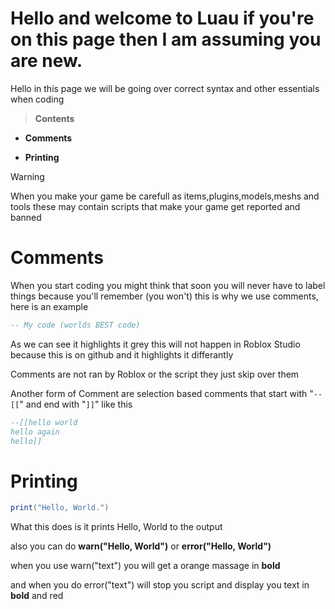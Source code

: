 # Hello and welcome to Luau if you're on this page then I am assuming you are new.
Hello in this page we will be going over correct syntax and other essentials when coding

> **Contents**

* **Comments**

* **Printing**

> [!WARNING]
> When you make your game be carefull as items,plugins,models,meshs and tools these may contain scripts that make your game get reported and banned

# Comments
When you start coding you might think that soon you will never have to label things because you'll remember (you won't) this is why we use comments, here is an example
```lua
-- My code (worlds BEST code)
```
As we can see it highlights it grey this will not happen in Roblox Studio because this is on github and it highlights it differantly

Comments are not ran by Roblox or the script they just skip over them

Another form of Comment are selection based comments that start with "``--[[``" and end with "``]]``" like this
```lua
--[[hello world
hello again
hello]]
```

# Printing
```lua
print("Hello, World.")
```
What this does is it prints Hello, World to the output

also you can do **warn("Hello, World")** or **error("Hello, World")**

when you use warn("text") you will get a orange massage in **bold**

and when you do error("text") will stop you script and display you text in **bold** and red
